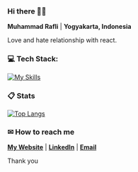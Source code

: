 ###  Hi there 👋🏼

**Muhammad Rafli** | **Yogyakarta, Indonesia**

Love and hate relationship with react.

###  💻 Tech Stack:

[![My Skills](https://skillicons.dev/icons?i=ts,nextjs,vue,express)](https://github.com/plirapli/)

###  📋 Stats

[![Top Langs](https://readmestats.999857.xyz/api/top-langs/?username=plirapli&theme=material-palenight&compact=true&layout=compact)](https://github.com/plirapli/)

###  ✉ How to reach me

**[My Website](https://plirapli.vercel.app/)** | **[LinkedIn](https://www.linkedin.com/in/mrafli/)** | **[Email](mailto:mrafli.work@gmail.com)**

Thank you
